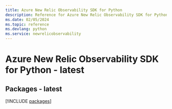 ```yaml
---
title: Azure New Relic Observability SDK for Python
description: Reference for Azure New Relic Observability SDK for Python
ms.date: 02/05/2024
ms.topic: reference
ms.devlang: python
ms.service: newrelicobservability
---
```

# Azure New Relic Observability SDK for Python - latest
## Packages - latest
[!INCLUDE [packages](new-relic-observability-index.md)]